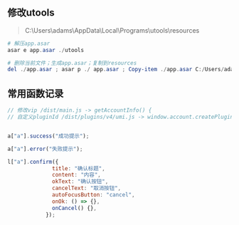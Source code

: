 ## 修改utools

> C:\Users\adams\AppData\Local\Programs\utools\resources

```powershell
# 解压app.asar
asar e app.asar ./utools

# 删除当前文件；生成app.asar；复制到resources
del ./app.asar ; asar p ./ app.asar ; Copy-item ./app.asar C:/Users/adams/AppData/Local/Programs/utools/resources
```

## 常用函数记录

```js
// 修改vip /dist/main.js -> getAccountInfo() {
// 自定义pluginId /dist/plugins/v4/umi.js -> window.account.createPluginId


a["a"].success("成功提示");

a["a"].error("失败提示");

l["a"].confirm({
              title: "确认标题",
              content: "内容",
              okText: "确认按钮",
              cancelText: "取消按钮",
              autoFocusButton: "cancel",
              onOk: () => {},
              onCancel() {},
            });
```